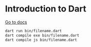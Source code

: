 # Introduction to Dart

[Go to docs](https://dart.dev/language)

```bash
dart run bin/filename.dart
dart compile exe bin/filename.dart
dart compile js bin/filename.dart
```
